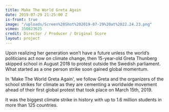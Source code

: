 ```yaml
---
title: Make The World Greta Again
date: 2019-07-29 21:25:00 Z
is-front: true
image: "/uploads/Screen%20Shot%202019-07-29%20at%2022.24.23.png"
vimeo: 350823625
credit: Director / Producer / Original Score
layout: project
---
```


Upon realizing her generation won’t have a future unless the world’s politicians act now on climate change, then 15-year-old Greta Thunberg skipped school in August 2018 to protest outside the Swedish parliament. What started as a one person strike soon gained global momentum. 

In 'Make The World Greta Again', we follow Greta and the organizers of the school strikes for climate as they are cementing a worldwide movement ahead of their first global protest that took place on March 15th, 2019.  

It was the biggest climate strike in history with up to 1.6 million students in more than 125 countries.